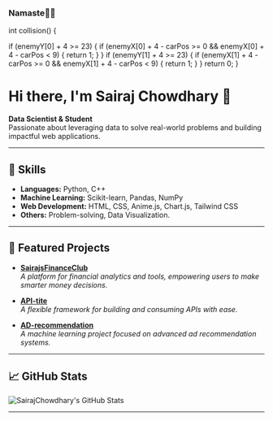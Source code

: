### Namaste🙏🏻

<!--
**SairajChowdhary/SairajChowdhary** is a ✨ _special_ ✨ repository because its `README.md` (this file) appears on your GitHub profile.

- 🔭 I’m currently working on improving my Competitive programming and Data structures design.
- 🌱 I’m currently learning C++ and DSA.
- 👯 I’m looking to collaborate on game dev and systems design.
- 🤔 I’m looking for help with C++ advanced Programming.
- 💬 Ask me about C/C++ or Webdev.
- 📫 How to reach me: 

If you are facing an issue or error with 2nd car collision, here's how to fix it.
--> int collision() {
if (enemyY[0] + 4 >= 23) {
if (enemyX[0] + 4 - carPos >= 0 && enemyX[0] + 4 - carPos < 9) {
return 1;
}
}
if (enemyY[1] + 4 >= 23) {
if (enemyX[1] + 4 - carPos >= 0 && enemyX[1] + 4 - carPos < 9) {
return 1;
}
}
return 0;
}

# Hi there, I'm Sairaj Chowdhary 👋

**Data Scientist & Student**  
Passionate about leveraging data to solve real-world problems and building impactful web applications.

---

## 🚀 Skills

- **Languages:** Python, C++
- **Machine Learning:** Scikit-learn, Pandas, NumPy
- **Web Development:** HTML, CSS, Anime.js, Chart.js, Tailwind CSS
- **Others:** Problem-solving, Data Visualization.

---

## 🌟 Featured Projects

- [**SairajsFinanceClub**](https://github.com/SairajChowdhary/SairajsFinanceClub)  
  _A platform for financial analytics and tools, empowering users to make smarter money decisions._

- [**API-tite**](https://github.com/SairajChowdhary/API-tite)  
  _A flexible framework for building and consuming APIs with ease._

- [**AD-recommendation**](https://github.com/SairajChowdhary/AD-recommendation)  
  _A machine learning project focused on advanced ad recommendation systems._

---

## 📈 GitHub Stats

![SairajChowdhary's GitHub Stats](https://github-readme-stats.vercel.app/api?username=SairajChowdhary&show_icons=true&theme=radical)

---

<!--
Want to connect or know more? Add your social links or a fun fact here!
-->
